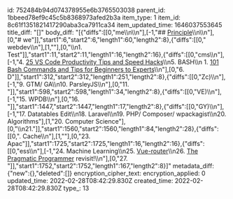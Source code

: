 id: 752484b94d074378955e6b3765503038
parent_id: 1bbeed78ef9c45c5b8368973afed2b3a
item_type: 1
item_id: 8c61f1351821417290aba3ca7911ca34
item_updated_time: 1646037553645
title_diff: "[]"
body_diff: "[{\"diffs\":[[0,\"me\\\n\\\n\"],[-1,\"## [Principle](:/52a5ccffb4dd4594991cffc969b64764)\\\n\\\n\"],[0,\"# we\"]],\"start1\":6,\"start2\":6,\"length1\":60,\"length2\":8},{\"diffs\":[[0,\" webdev\\\n\"],[1,\"\"],[0,\"\\\n1. Test\"]],\"start1\":11,\"start2\":11,\"length1\":16,\"length2\":16},{\"diffs\":[[0,\"cms\\\n\"],[-1,\"4. [25 VS Code Productivity Tips and Speed Hacks](https://www.youtube.com/watch?v=ifTF3ags0XI)\\\n5. BASH\\\n   1. [101 Bash Commands and Tips for Beginners to Experts](https://dev.to/awwsmm/101-bash-commands-and-tips-for-beginners-to-experts-30je)\\\n\"],[0,\"6. D\"]],\"start1\":312,\"start2\":312,\"length1\":251,\"length2\":8},{\"diffs\":[[0,\"Zc)\\\n\"],[-1,\"9.  GTM/ GA\\\n10. ParsleyJS\\\n\"],[0,\"11. \"]],\"start1\":598,\"start2\":598,\"length1\":34,\"length2\":8},{\"diffs\":[[0,\"VE)\\\n\"],[-1,\"15. WPDB\\\n\"],[0,\"16. \"]],\"start1\":1447,\"start2\":1447,\"length1\":17,\"length2\":8},{\"diffs\":[[0,\"GY)\\\n\"],[-1,\"17. Datatables Edit\\\n18. Laravel\\\n19. PHP/ Composer/ wpackagist\\\n20. Algorithms\"],[1,\"20. Computer Science\"],[0,\"\\\n21.\"]],\"start1\":1560,\"start2\":1560,\"length1\":84,\"length2\":28},{\"diffs\":[[0,\". Cache\\\n\"],[1,\"\"],[0,\"23. Apac\"]],\"start1\":1725,\"start2\":1725,\"length1\":16,\"length2\":16},{\"diffs\":[[0,\"ess\\\n\"],[-1,\"24. Machine Learning\\\n25. [Vue-router](https://router.vuejs.org/guide/#html)\\\n26. [The Pragmatic Programmer](./_ebook/The%20Pragmatic%20Programmer.pdf) revisit!\\\n\"],[0,\"27. \"]],\"start1\":1752,\"start2\":1752,\"length1\":167,\"length2\":8}]"
metadata_diff: {"new":{},"deleted":[]}
encryption_cipher_text: 
encryption_applied: 0
updated_time: 2022-02-28T08:42:29.830Z
created_time: 2022-02-28T08:42:29.830Z
type_: 13